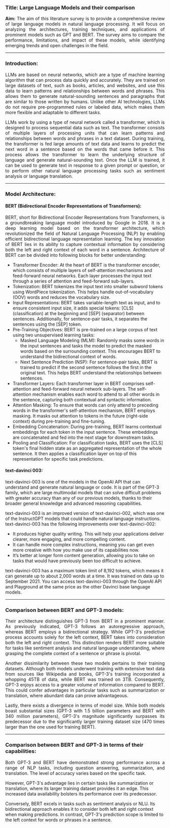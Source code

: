 <h3>Title: Large Language Models and their comparison</h3>

<p align="justify"><b>Aim:</b> The aim of this literature survey is to provide a comprehensive review of large language models in natural language processing. It will focus on analyzing the architectures, training techniques, and applications of prominent models such as GPT and BERT. The survey aims to compare the performance, limitations, and impact of these models, while identifying emerging trends and open challenges in the field. </p>

--------
<h3>Introduction:</h3>
<p align="justify"> LLMs are based on neural networks, which are a type of machine learning algorithm that can process data quickly and accurately. They are trained on large datasets of text, such as books, articles, and websites, and use this data to learn patterns and relationships between words and phrases. This allows them to generate natural-sounding sentences and paragraphs that are similar to those written by humans. Unlike other AI technologies, LLMs do not require pre-programmed rules or labeled data, which makes them more flexible and adaptable to different tasks. </p>
<p align="justify">LLMs work by using a type of neural network called a transformer, which is designed to process sequential data such as text. The transformer consists of multiple layers of processing units that can learn patterns and relationships between words and phrases in a text dataset. During training, the transformer is fed large amounts of text data and learns to predict the next word in a sentence based on the words that came before it. This process allows the transformer to learn the underlying structure of language and generate natural-sounding text. Once the LLM is trained, it can be used to generate text in response to a given prompt or question, or to perform other natural language processing tasks such as sentiment analysis or language translation.</p>

--------
<h3>Model Architecture:</h3>
<h4>BERT (Bidirectional Encoder Representations of Transformers):</h4>
<p align="justify"> BERT, short for Bidirectional Encoder Representations from Transformers, is a groundbreaking language model introduced by Google in 2018. It is a deep learning model based on the transformer architecture, which revolutionized the field of Natural Language Processing (NLP) by enabling efficient bidirectional language representation learning. The key innovation of BERT lies in its ability to capture contextual information by considering both the left and right context of each word in a sentence. Architecture of BERT can be divided into following blocks for better understanding:</p>

- Transformer Encoder:
At the heart of BERT is the transformer encoder, which consists of multiple layers of self-attention mechanisms and feed-forward neural networks. Each layer processes the input text through a series of attention and feed-forward sub-layers.
- Tokenization:
BERT tokenizes the input text into smaller subword tokens using WordPiece tokenization. This helps handle out-of-vocabulary (OOV) words and reduces the vocabulary size.
- Input Representations:
BERT takes variable-length text as input, and to ensure consistent input size, it adds special tokens: [CLS] (classification) at the beginning and [SEP] (separator) between sentences. Additionally, for sentence-pair tasks, it separates the sentences using the [SEP] token.
- Pre-Training Objectives:
BERT is pre-trained on a large corpus of text using two unsupervised learning tasks:
  - Masked Language Modeling (MLM): Randomly masks some words in the input sentences and tasks the model to predict the masked words based on the surrounding context. This encourages BERT to understand the bidirectional context of words.
  - Next Sentence Prediction (NSP): For sentence-pair tasks, BERT is trained to predict if the second sentence follows the first in the original text. This helps BERT understand the relationships between sentences.
- Transformer Layers:
Each transformer layer in BERT comprises self-attention and feed-forward neural network sub-layers. The self-attention mechanism enables each word to attend to all other words in the sentence, capturing both contextual and syntactic information.
- Attention Masking:
To ensure that words can only attend to preceding words in the transformer's self-attention mechanism, BERT employs masking. It masks out attention to tokens in the future (right-side context) during pre-training and fine-tuning.
- Embedding Concatenation:
During pre-training, BERT learns contextual embeddings for each token in the input sentence. These embeddings are concatenated and fed into the next stage for downstream tasks.
- Pooling and Classification:
For classification tasks, BERT uses the [CLS] token's final hidden state as an aggregated representation of the whole sentence. It then applies a classification layer on top of this representation for specific task predictions.

<h4>text-davinci 003:</h4>
text-davinci-003 is one of the models in the OpenAI API that can understand and generate natural language or code. It is part of the GPT-3 family, which are large multimodal models that can solve difficult problems with greater accuracy than any of our previous models, thanks to their broader general knowledge and advanced reasoning capabilities.

text-davinci-003 is an improved version of text-davinci-002, which was one of the InstructGPT models that could handle natural language instructions. text-davinci-003 has the following improvements over text-davinci-002:

- It produces higher quality writing. This will help your applications deliver clearer, more engaging, and more compelling content.
- It can handle more complex instructions, meaning you can get even more creative with how you make use of its capabilities now.
- It’s better at longer form content generation, allowing you to take on tasks that would have previously been too difficult to achieve.

text-davinci-003 has a maximum token limit of 8,192 tokens, which means it can generate up to about 2,000 words at a time. It was trained on data up to September 2021. You can access text-davinci-003 through the OpenAI API and Playground at the same price as the other Davinci base language models.

--------
<h3>Comparison between BERT and GPT-3 models:</h3>
<p align="justify"> Their architecture distinguishes GPT-3 from BERT in a prominent manner. As previously indicated, GPT-3 follows an autoregressive approach, whereas BERT employs a bidirectional strategy. While GPT-3's predictive process accounts solely for the left context, BERT takes into consideration both the left and right context. This distinction renders BERT more suitable for tasks like sentiment analysis and natural language understanding, where grasping the complete context of a sentence or phrase is pivotal.</p>
<p align="justify"> Another dissimilarity between these two models pertains to their training datasets. Although both models underwent training with extensive text data from sources like Wikipedia and books, GPT-3's training incorporated a whopping 45TB of data, while BERT was trained on 3TB. Consequently, GPT-3 enjoys access to a greater volume of information compared to BERT. This could confer advantages in particular tasks such as summarization or translation, where abundant data can prove advantageous.</p>
<p align="justify"> Lastly, there exists a divergence in terms of model size. While both models boast substantial sizes (GPT-3 with 1.5 billion parameters and BERT with 340 million parameters), GPT-3's magnitude significantly surpasses its predecessor due to the significantly larger training dataset size (470 times larger than the one used for training BERT).</p>

--------
<h3>Comparison between BERT and GPT-3 in terms of their capabilities:</h3>
<p align="justify"> Both GPT-3 and BERT have demonstrated strong performance across a range of NLP tasks, including question answering, summarization, and translation. The level of accuracy varies based on the specific task.

However, GPT-3's advantage lies in certain tasks like summarization or translation, where its larger training dataset provides it an edge. This increased data availability bolsters its performance over its predecessor.

Conversely, BERT excels in tasks such as sentiment analysis or NLU. Its bidirectional approach enables it to consider both left and right context when making predictions. In contrast, GPT-3's prediction scope is limited to the left context for words or phrases in a sentence.</p>
